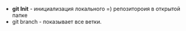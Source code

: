 - **git Init** - инициализация локального =) репозитороия в открытой папке
- git branch - показывает все ветки.